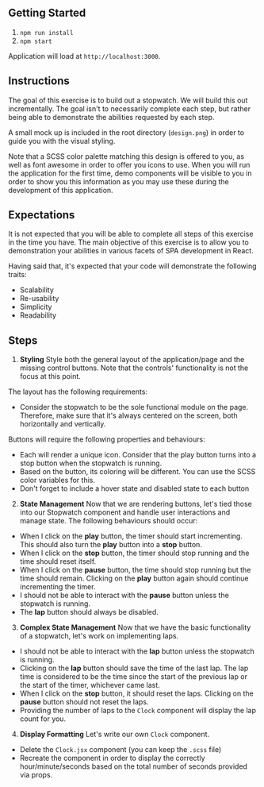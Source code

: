 ## Getting Started

1. `npm run install`
2. `npm start`

Application will load at `http://localhost:3000`.

## Instructions

The goal of this exercise is to build out a stopwatch. We will build this out incrementally. The goal isn't to necessarily complete each step, but rather being able to demonstrate the abilities requested by each step.

A small mock up is included in the root directory (`design.png`) in order to guide you with the visual styling.

Note that a SCSS color palette matching this design is offered to you, as well as font awesome in order to offer you icons to use. When you will run the application for the first time, demo components will be visible to you in order to show you this information as you may use these during the development of this application.

## Expectations
It is not expected that you will be able to complete all steps of this exercise in the time you have. The main objective of this exercise is to allow you to demonstration your abilities in various facets of SPA development in React.

Having said that, it's expected that your code will demonstrate the following traits:
- Scalability
- Re-usability
- Simplicity
- Readability

## Steps
1. **Styling** Style both the general layout of the application/page and the missing control buttons. Note that the controls' functionality is not the focus at this point.

The layout has the following requirements:
- Consider the stopwatch to be the sole functional module on the page. Therefore, make sure that it's always centered on the screen, both horizontally and vertically.

Buttons will require the following properties and behaviours:
- Each will render a unique icon. Consider that the play button turns into a stop button when the stopwatch is running.
- Based on the button, its coloring will be different. You can use the SCSS color variables for this.
- Don't forget to include a hover state and disabled state to each button

2. **State Management** Now that we are rendering buttons, let's tied those into our Stopwatch component and handle user interactions and manage state. The following behaviours should occur:
- When I click on the **play** button, the timer should start incrementing. This should also turn the **play** button into a **stop** button.
- When I click on the **stop** button, the timer should stop running and the time should reset itself.
- When I click on the **pause** button, the time should stop running but the time should remain. Clicking on the **play** button again should continue incrementing the timer.
- I should not be able to interact with the **pause** button unless the stopwatch is running.
- The **lap** button should always be disabled.

3. **Complex State Management** Now that we have the basic functionality of a stopwatch, let's work on implementing laps.
- I should not be able to interact with the **lap** button unless the stopwatch is running.
- Clicking on the **lap** button should save the time of the last lap. The lap time is considered to be the time since the start of the previous lap or the start of the timer, whichever came last.
- When I click on the **stop** button, it should reset the laps. Clicking on the **pause** button should not reset the laps.
- Providing the number of laps to the `Clock` component will display the lap count for you.

4. **Display Formatting** Let's write our own `Clock` component.
- Delete the `Clock.jsx` component (you can keep the `.scss` file)
- Recreate the component in order to display the correctly hour/minute/seconds based on the total number of seconds provided via props.
